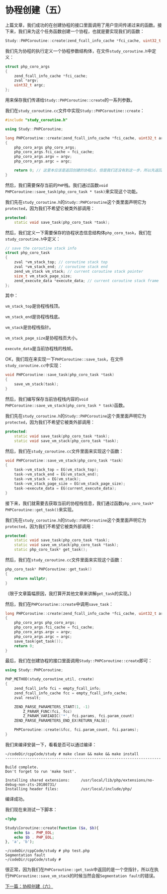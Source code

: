 # 协程创建（五）

上篇文章，我们成功的在创建协程的接口里面调用了用户空间传递过来的函数。接下来，我们来为这个任务函数创建一个协程，也就是要实现我们的函数：

```cpp
Study::PHPCoroutine::create(zend_fcall_info_cache *fci_cache, uint32_t argc, zval *argv);
```

我们先为协程的执行定义一个协程参数结构体，在文件`study_coroutine.h`中定义：

```cpp
struct php_coro_args
{
    zend_fcall_info_cache *fci_cache;
    zval *argv;
    uint32_t argc;
};
```

用来保存我们传递给`Study::PHPCoroutine::create`的一系列参数。

我们在`study_coroutine.cc`文件中实现`Study::PHPCoroutine::create`：

```cpp
#include "study_coroutine.h"

using Study::PHPCoroutine;

long PHPCoroutine::create(zend_fcall_info_cache *fci_cache, uint32_t argc, zval *argv)
{
    php_coro_args php_coro_args;
    php_coro_args.fci_cache = fci_cache;
    php_coro_args.argv = argv;
    php_coro_args.argc = argc;

    return 0; // 这里本应该是返回创建的协程id，但是我们还没有到这一步，所以先返回0
}
```

然后，我们需要保存当前的`PHP`栈。我们通过函数`void PHPCoroutine::save_task(php_coro_task * task)`来实现这个功能。

我们先在`study_coroutine.h`的`Study::PHPCoroutine`这个类里面声明它为`protected`，因为我们不希望它被类外部调用：

```cpp
protected:
    static void save_task(php_coro_task *task);
```

然后，我们定义一下需要保存的协程状态信息结构体`php_coro_task`，我们在`study_coroutine.h`中定义：

```cpp
// save the coroutine stack info
struct php_coro_task
{
    zval *vm_stack_top; // coroutine stack top
    zval *vm_stack_end; // coroutine stack end
    zend_vm_stack vm_stack; // current coroutine stack pointer
    size_t vm_stack_page_size;
    zend_execute_data *execute_data; // current coroutine stack frame
};
```

其中：

`vm_stack_top`是协程栈栈顶。

`vm_stack_end`是协程栈栈底。

`vm_stack`是协程栈指针。

`vm_stack_page_size`是协程栈页大小。

`execute_data`是当前协程栈的栈帧。

OK，我们现在来实现一下`PHPCoroutine::save_task`，在文件`study_coroutine.cc`中实现：

```cpp
void PHPCoroutine::save_task(php_coro_task *task)
{
    save_vm_stack(task);
}
```

然后，我们编写保存当前协程栈内容的`void PHPCoroutine::save_vm_stack(php_coro_task * task)`函数。

我们先在`study_coroutine.h`的`Study::PHPCoroutine`这个类里面声明它为`protected`，因为我们不希望它被类外部调用：

```cpp
protected:
    static void save_task(php_coro_task *task);
    static void save_vm_stack(php_coro_task *task);
```

然后，我们在`study_coroutine.cc`文件里面来实现这个函数：

```cpp
void PHPCoroutine::save_vm_stack(php_coro_task *task)
{
    task->vm_stack_top = EG(vm_stack_top);
    task->vm_stack_end = EG(vm_stack_end);
    task->vm_stack = EG(vm_stack);
    task->vm_stack_page_size = EG(vm_stack_page_size);
    task->execute_data = EG(current_execute_data);
}
```

接下来，我们就需要去获取当前的协程栈信息，我们通过函数`php_coro_task* PHPCoroutine::get_task()`来实现。

我们先在`study_coroutine.h`的`Study::PHPCoroutine`这个类里面声明它为`protected`，因为我们不希望它被类外部调用：

```cpp
protected:
    static void save_task(php_coro_task *task);
    static void save_vm_stack(php_coro_task *task);
    static php_coro_task* get_task();
```

然后，我们在`study_coroutine.cc`文件里面来实现这个函数：

```cpp
php_coro_task* PHPCoroutine::get_task()
{
    return nullptr;
}
```

（限于文章篇幅原因，我打算开其他文章来讲解`get_task`的实现。）

然后，我们在`PHPCoroutine::create`中调用`save_task`：

```cpp
long PHPCoroutine::create(zend_fcall_info_cache *fci_cache, uint32_t argc, zval *argv)
{
    php_coro_args php_coro_args;
    php_coro_args.fci_cache = fci_cache;
    php_coro_args.argv = argv;
    php_coro_args.argc = argc;
    save_task(get_task());
    return 0;
}
```

最后，我们在创建协程的接口里面调用`Study::PHPCoroutine::create`即可：

```cpp
using Study::PHPCoroutine;

PHP_METHOD(study_coroutine_util, create)
{
    zend_fcall_info fci = empty_fcall_info;
    zend_fcall_info_cache fcc = empty_fcall_info_cache;
    zval result;

    ZEND_PARSE_PARAMETERS_START(1, -1)
        Z_PARAM_FUNC(fci, fcc)
        Z_PARAM_VARIADIC('*', fci.params, fci.param_count)
    ZEND_PARSE_PARAMETERS_END_EX(RETURN_FALSE);

    PHPCoroutine::create(&fcc, fci.param_count, fci.params);
}
```

我们来编译安装一下，看看是否可以通过编译：

```shell
~/codeDir/cppCode/study # make clean && make && make install
----------------------------------------------------------------------

Build complete.
Don't forget to run 'make test'.

Installing shared extensions:     /usr/local/lib/php/extensions/no-debug-non-zts-20180731/
Installing header files:          /usr/local/include/php/
```

编译成功。

我们现在来测试一下脚本：

```php
<?php

Study\Coroutine::create(function ($a, $b){
	echo $a . PHP_EOL;
	echo $b . PHP_EOL;
}, 'a', 'b');
```

```shell
~/codeDir/cppCode/study # php test.php 
Segmentation fault
~/codeDir/cppCode/study # 
```

很正常，因为我们在`PHPCoroutine::get_task`中返回的是一个空指针，所以在执行`PHPCoroutine::save_vm_stack`的时候当然会报`Segmentation fault`的错误。

[下一篇：协程创建（六）](./《PHP扩展开发》-协程-协程创建（六）.md)

